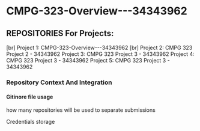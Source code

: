 # CMPG-323-Overview---34343962



## REPOSITORIES For Projects:
[br] Project 1: CMPG-323-Overview---34343962
[br] Project 2: CMPG 323 Project 2 - 34343962
Project 3: CMPG 323 Project 3 - 34343962
Project 4: CMPG 323 Project 3 - 34343962
Project 5: CMPG 323 Project 3 - 34343962



### Repository Context And Integration



#### Gitinore file usage

how many repositories will be used to separate submissions

Credentials storage

